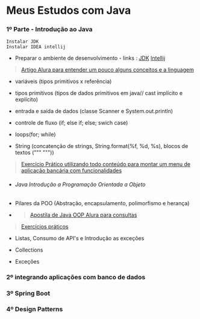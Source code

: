 # Meus Estudos com Java



### 1º Parte -  Introdução ao Java

``` 
Instalar JDK
Instalar IDEA intellij
```

* Preparar o ambiente de desenvolvimento - links : <a href = "https://www.oracle.com/br/java/technologies/downloads/#jdk17-windows" >JDK</a> <a href="https://www.jetbrains.com/idea/download/#section=windows">Intellij</a>

 ><a href="https://www.alura.com.br/artigos/java"> Artigo Alura para entender um pouco alguns conceitos e a linguagem </a>

* variáveis (tipos primitivos x referência)

* tipos primitivos (tipos de dados primitivos em java// cast implícito e explícito)

* entrada e saída de dados (classe Scanner e System.out.println)

* controle de fluxo (if; else if; else; swich case)

* loops(for; while)

* String (concatenção de strings, String.format(%f, %d, %s), blocos de textos (""" """))

><a href ="https://github.com/ArthurBitt/JAVA/blob/main/Java%20intro/src/ExercicioPraticoConceitos.java" >Exercício Prático utilizando todo conteúdo para montar um menu de aplicação bancária com funcionalidades</a>

* ###### Java Introdução a Programação Orientada a Objeto 

* Pilares da POO (Abstração, encapsulamento, polimorfismo e herança)

* > <a href="https://www.alura.com.br/apostila-java-orientacao-objetos"> Apostila de Java OOP Alura para consultas </a>

> <a href=""> Exercícios práticos </a>
> 
* Listas, Consumo de API's e Introdução as exceções

* Collections 

* Exceções



### 2º integrando aplicações com banco de dados


### 3º Spring Boot


### 4º Design Patterns







                                                                                  
